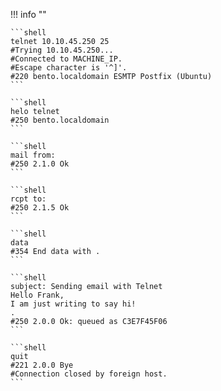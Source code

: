 !!! info ""

    ```shell
    telnet 10.10.45.250 25
    #Trying 10.10.45.250...
    #Connected to MACHINE_IP.
    #Escape character is '^]'.
    #220 bento.localdomain ESMTP Postfix (Ubuntu)
    ```

    ```shell
    helo telnet
    #250 bento.localdomain
    ```

    ```shell
    mail from: 
    #250 2.1.0 Ok
    ```

    ```shell
    rcpt to: 
    #250 2.1.5 Ok
    ```

    ```shell
    data
    #354 End data with .
    ```

    ```shell
    subject: Sending email with Telnet
    Hello Frank,
    I am just writing to say hi!             
    .
    #250 2.0.0 Ok: queued as C3E7F45F06
    ```

    ```shell
    quit
    #221 2.0.0 Bye
    #Connection closed by foreign host.
    ```
